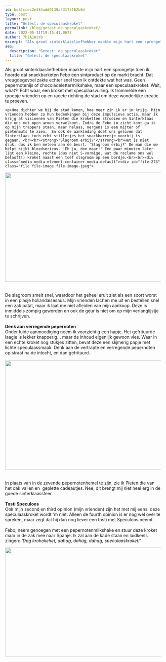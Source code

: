 ```yaml
---
id: be8fccec2e384add9139a33175f62b0d
type: post
layout: post
title: "Getest: de speculaaskroket"
permalink: /blog/getest-de-speculaaskroket/
date: 2022-05-11T19:16:41.067Z
author: 7biA1WiYB
excerpt: "Als groot sinterklaasliefhebber maakte mijn hart een sprongetje toen ik hoorde dat snackbarketen Febo een sintproduct op de markt bracht. Dat vreugdegevoel zakte echter snel toen ik ontdekte wat het was. Geen pepernotenijs of chocoladelettermilkshake, maar een speculaaskroket. Wait, what?! Echt waar, een kroket met speculaasvulling. Ik trommelde een groepje vrienden op en racete richting de stad om deze wonderlijke creatie te proeven.   "
seo:
  description: "Getest: de speculaaskroket"
  title: "Getest: de speculaaskroket"
---
```

Als groot sinterklaasliefhebber maakte mijn hart een sprongetje toen ik hoorde dat snackbarketen Febo een sintproduct op de markt bracht. Dat vreugdegevoel zakte echter snel toen ik ontdekte wat het was. Geen pepernotenijs of chocoladelettermilkshake, maar een speculaaskroket. Wait, what?! Echt waar, een kroket met speculaasvulling. Ik trommelde een groepje vrienden op en racete richting de stad om deze wonderlijke creatie te proeven.   

    <p>Hoe dichter we bij de stad komen, hoe meer zin ik er in krijg. Mijn vrienden hebben zo hun bedenkingen bij deze impulsieve actie, maar ik krijg al visioenen van Pieten die kroketten strooien en Sinterklaas die ons met open armen verwelkomt. Zodra de Febo in zicht komt ga ik op mijn trappers staan, maar helaas, nergens is een mijter of pietenmuts te zien.  En ook de aankleding doet ons geloven dat Sinterklaas toch echt stilletjes het snackbarretje voorbij is gegaan. <br><br><strong>'Slagroom erbij?'</strong><br>Het is niet druk, dus ik ben meteen aan de beurt. 'Slagroom erbij?' De man die me helpt kijkt bloedserieus. 'Eh ja, doe maar!' Een paar minuten later ligt een kleine, rechte (dus niet S-vormige, wat de reclame ons wel belooft!) kroket naast een toef slagroom op een bordje.<br><br><div class="media media-element-container media-default"><div id="file-273" class="file file-image file-image-jpeg">

        
  
  <div class="content">
    <img height="354" width="560" class="media-element file-default" src="https://original.sevendays.nl/sites/default/files/speculaas2.jpeg" alt="">  </div>

  
</div>
</div><br><br>De slagroom smelt snel, waardoor het geheel eruit ziet als een soort worst in een plasje hollandaisesaus. Mijn vrienden lachen me uit en bestellen snel een zak patat, maar ik laat me niet afleiden van mijn aankoop. Deze is inmiddels zompig geworden en ook de geur is niet om op mijn verlanglijstje te schrijven.<br><br><strong>Denk aan verregende pepernoten</strong><br>Onder luide aanmoediging neem ik voorzichtig een hapje. Het gefrituurde laagje is lekker knapperig… maar de inhoud eigenlijk gewoon vies. Waar in een echte kroket nog stukjes zitten, bevat deze een slijmerig papje met lichte speculaassmaak. Denk aan de vertrapte en verregende pepernoten op straat na de intocht, en dan gefrituurd. <br><br><div class="media media-element-container media-default"><div id="file-275" class="file file-image file-image-jpeg">

        
  
  <div class="content">
    <img height="354" width="560" class="media-element file-default" src="https://original.sevendays.nl/sites/default/files/speculaas3.jpeg" alt="">  </div>

  
</div>
</div><br><br>In plaats van in de zevende pepernotenhemel te zijn, zie ik Pieten die van het dak vallen en  geplette cadeautjes. Nee, dit brengt mij niet heel erg in de goede sinterklaassfeer.<br><br><strong>Tosti Speculoos</strong><br>Ook mijn second en third opinion (mijn vrienden) zijn het met mij eens: deze speculaaskroket wordt 'm niet. Alleen de fourth opinion is er nog wel over te spreken, maar zegt dat hij dan nog liever een tosti met Speculoos neemt.<br><br>Febo, neem genoegen met een pepernotenmilkshake en stuur deze kroket maar in de zak mee naar Spanje. Ik zal aan de kade staan en luidkeels zingen: <em>'Dag krohokehet, dahag, dahag, dahag, speculaaskroket!' </em>
<p><div class="media media-element-container media-default"><div id="file-277" class="file file-image file-image-jpeg">

        
  
  <div class="content">
    <img height="354" width="560" class="media-element file-default" src="https://original.sevendays.nl/sites/default/files/speculaas4_0.jpeg" alt="">  </div>

  
</div>
</div>  
